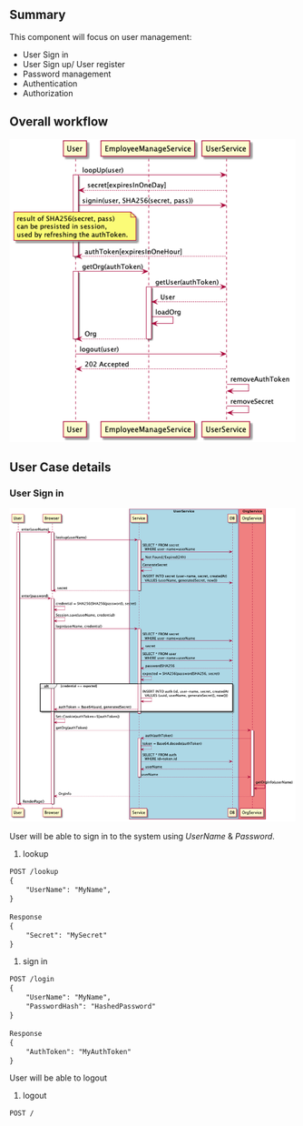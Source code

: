 ## Summary

This component will focus on user management:
* User Sign in
* User Sign up/ User register
* Password management
* Authentication
* Authorization

## Overall workflow
![auth flow](design/auth.png)

## User Case details
### User Sign in
![user service](design/user_service.png)

User will be able to sign in to the system using *UserName* & *Password*.

1. lookup
```
POST /lookup
{
    "UserName": "MyName",
}

Response
{
    "Secret": "MySecret"
}

```

1. sign in
```
POST /login
{
    "UserName": "MyName",
    "PasswordHash": "HashedPassword"
}

Response
{
    "AuthToken": "MyAuthToken"
}
```

User will be able to logout

1. logout
```
POST /
```
